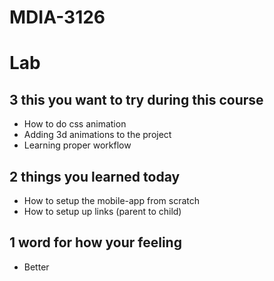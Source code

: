 # MDIA-3126

# Lab

## 3 this you want to try during this course
- How to do css animation
- Adding 3d animations to the project
- Learning proper workflow


## 2 things you learned today 
- How to setup the mobile-app from scratch
- How to setup up links (parent to child)


## 1 word for how your feeling
- Better



